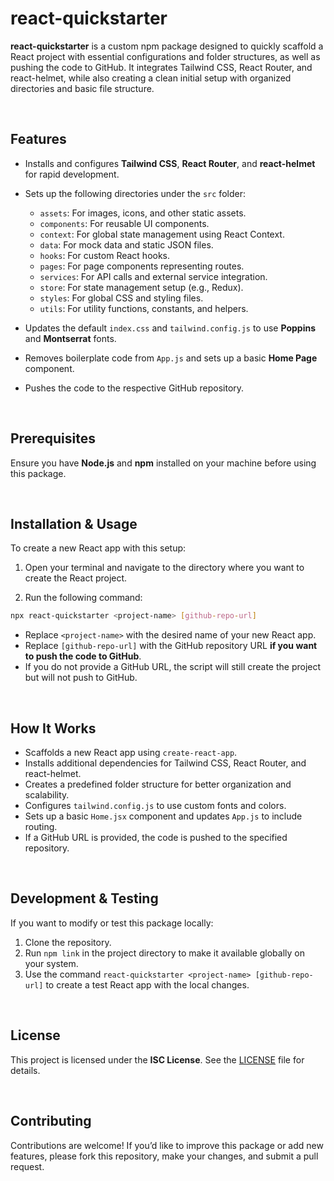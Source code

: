 
# react-quickstarter

**react-quickstarter** is a custom npm package designed to quickly scaffold a React project with essential configurations and folder structures, as well as pushing the code to GitHub. It integrates Tailwind CSS, React Router, and react-helmet, while also creating a clean initial setup with organized directories and basic file structure. 

<br>

## Features

- Installs and configures **Tailwind CSS**, **React Router**, and **react-helmet** for rapid development.
- Sets up the following directories under the `src` folder:
  - `assets`: For images, icons, and other static assets.
  - `components`: For reusable UI components.
  - `context`: For global state management using React Context.
  - `data`: For mock data and static JSON files.
  - `hooks`: For custom React hooks.
  - `pages`: For page components representing routes.
  - `services`: For API calls and external service integration.
  - `store`: For state management setup (e.g., Redux).
  - `styles`: For global CSS and styling files.
  - `utils`: For utility functions, constants, and helpers.

- Updates the default `index.css` and `tailwind.config.js` to use **Poppins** and **Montserrat** fonts.
- Removes boilerplate code from `App.js` and sets up a basic **Home Page** component.
- Pushes the code to the respective GitHub repository.

<br>

## Prerequisites

Ensure you have **Node.js** and **npm** installed on your machine before using this package.

<br>

## Installation & Usage

To create a new React app with this setup:

1. Open your terminal and navigate to the directory where you want to create the React project.

2. Run the following command:
```bash
npx react-quickstarter <project-name> [github-repo-url]
```

-   Replace  `<project-name>`  with the desired name of your new React app.
-   Replace  `[github-repo-url]`  with the GitHub repository URL  **if you want to push the code to GitHub**.
-   If you do not provide a GitHub URL, the script will still create the project but will not push to GitHub.

<br>

## How It Works

-   Scaffolds a new React app using  `create-react-app`.
-   Installs additional dependencies for Tailwind CSS, React Router, and react-helmet.
-   Creates a predefined folder structure for better organization and scalability.
-   Configures  `tailwind.config.js`  to use custom fonts and colors.
-   Sets up a basic  `Home.jsx`  component and updates  `App.js`  to include routing.
-   If a GitHub URL is provided, the code is pushed to the specified repository.

<br>

## Development & Testing

If you want to modify or test this package locally:

1.  Clone the repository.
2.  Run  `npm link`  in the project directory to make it available globally on your system.
3.  Use the command  `react-quickstarter <project-name> [github-repo-url]`  to create a test React app with the local changes.

<br>

## License

This project is licensed under the  **ISC License**. See the  [LICENSE](LICENSE)  file for details.

<br>

## Contributing

Contributions are welcome! If you’d like to improve this package or add new features, please fork this repository, make your changes, and submit a pull request.